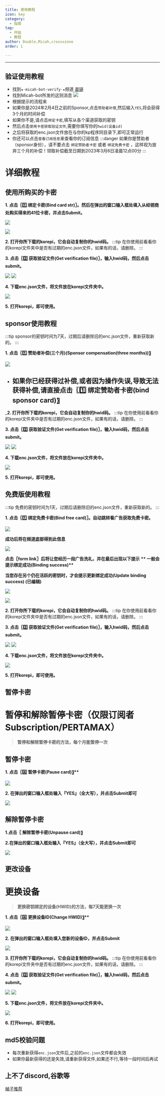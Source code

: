```yaml
---
title: 使用教程
icon: key
category:
  - 指南
tag:
  - 开始
  - 教程
author: Double,Micah,crossxzone
order: 1

---
```

---

## 验证使用教程

- 找到`★⋅micah-bot-verify⋅★`频道 [直链](https://discord.com/channels/1069057220802781265/1203687333107335198)
- 找到Micah-bot所发的这则消息
  ![](images\verify-1.png)
- 根据提示的流程来
- 如果你是2024年2月4日之前的Sponsor,点击`赞助者补偿`,然后输入`YES`,将会获得3个月的时间补偿
- 如果你不是,请点击`绑定卡密`,填写从各个渠道获取的密钥
- 然后点击`使用卡密获取验证文件`,需要你填写你的`hwid(设备id)`
- 之后将获取的enc.json文件放在与你的kp程序同目录下,即可正常运行
- 你还可以点击`查看订阅信息`来查看你的订阅信息
:::danger 如果你是赞助者（sponsor身份），请不要点击 `绑定赞助者卡密` 或者 `绑定免费卡密` ，这样视为放弃三个月的补偿！领取补偿截至日期到2023年3月6日凌晨12点00分
:::

# 详细教程

## 使用所购买的卡密

__**1. 点击〖1️⃣ 绑定卡密(Bind card str)〗。然后在弹出的窗口输入框处填入从经销商处购买得来的41位卡密，并点击Submit。**__

 ![](images/verify-4.png)

![](images/verify-16.png)

__**2. 打开你所下载的korepi，它会自动复制你的hwid码。**__
   :::tip 在你使用前看看你的korepi文件夹中是否有过期的enc.json文件，如果有的话，请删除。
   :::

__**3. 点击〖2️⃣ 获取验证文件(Get verification file)〗，输入hwid码，然后点击submit。**__

![](images/verify-3.png)
![](images/verify-6.png)

__**4. 下载enc.json文件，将文件放在korepi文件夹中。**__

![](images/verify-7.png)

__**5. 打开korepi，即可使用。**__

## sponsor使用教程

:::tip sponsor的密钥时间为7天，过期后请删除旧的enc.json文件，重新获取新的。
:::

__**1. 点击〖1️⃣ 赞助者补偿(三个月)(Sponsor compensation(three months))〗**__

![](images/verify-2.png)

- ##  如果你已经获得过补偿,或者因为操作失误,导致无法获得补偿,请直接点击〖1️⃣ 绑定赞助者卡密(bind sponsor card)〗

___**2. 打开你所下载的korepi，它会自动复制你的hwid码。**__
   :::tip 在你使用前看看你的korepi文件夹中是否有过期的enc.json文件，如果有的话，请删除。
   :::

__**3. 点击〖2️⃣ 获取验证文件(Get verification file)〗，输入hwid码，然后点击submit。**__

![](images/verify-3.png)
![](images/verify-6.png)

__**4. 下载enc.json文件，将文件放在korepi文件夹中。**__

![](images/verify-7.png)

__**5. 打开korepi，即可使用。**__

## 免费版使用教程

:::tip 免费的密钥时间为1天，过期后请删除旧的enc.json文件，重新获取新的。
:::

__**1. 点击〖1️⃣ 绑定免费卡密(Bind free card)〗。自动跳转看广告获取免费卡密。**__
 
 ![](images/verify-5.png)

__**成功后将在频道底部得到此信息**__

![](images/verify-8.png)

__**点击〖form link〗后将让您经历一段广告洗礼，并在最后出现以下提示**__
__** 一般会提示绑定成功(Binding success)**__

__**当您存在另个仍在活跃的密钥时，才会提示更新绑定成功(Update binding success) (已编辑)**__

![](images/verify-9.png)

![](images/verify-10.png)

__**2. 打开你所下载的korepi，它会自动复制你的hwid码。**__
   :::tip 在你使用前看看你的korepi文件夹中是否有过期的enc.json文件，如果有的话，请删除。
   :::

__**3. 点击〖2️⃣ 获取验证文件(Get verification file)〗，输入hwid码，然后点击submit。**__

![](images/verify-3.png)
![](images/verify-6.png)

__**4. 下载enc.json文件，将文件放在korepi文件夹中。**__

![](images/verify-7.png)

__**5. 打开korepi，即可使用。**__

## 暂停卡密

# __**暂停和解除暂停卡密（仅限订阅者Subscription/PERTAMAX）**__

> __**暂停和解除暂停卡密的方法，每个月能暂停一次**__

## __暂停卡密__

__**1. 点击**〖4️⃣  暂停卡密(Pause card)〗**__

![](images/verify-13.png)

__**2. 在弹出的窗口输入框处输入『YES』（全大写），并点击Submit即可**__

![](images/verify-14.png)

## 解除暂停卡密

__**1.点击〖  解除暂停卡密(Unpause card)〗**__

__**2.在弹出的窗口输入框处输入『YES』（全大写），并点击Submit即可**__

![](images/verify-15.png)

## 更改设备

# __**更换设备**__

> __**更换密钥绑定的设备(HWID)的方法，每7天能更换一次**__

__**1. 点击**〖4️⃣  更换设备ID(Change HWID)〗**__

![](images/verify-11.png)

__**2. 在弹出的窗口输入框处填入您新的设备ID，并点击Submit**__

![](images/verify-12.png)

__**3. 打开你所下载的korepi，它会自动复制你的hwid码。**__
   :::tip 在你使用前看看你的korepi文件夹中是否有过期的enc.json文件，如果有的话，请删除。
   :::

__**4. 点击〖2️⃣ 获取验证文件(Get verification file)〗，输入hwid码，然后点击submit。**__

![](images/verify-3.png)
![](images/verify-6.png)

__**5. 下载enc.json文件，将文件放在korepi文件夹中。**__

![](images/verify-7.png)

__**6. 打开korepi，即可使用。**__
## md5校验问题

- 每次重新获得`enc.json`文件后,之前的`enc.json`文件都会失效
- 如果你最新获得的还是失效,请重新获得文件,如果还不行,等待一段时间后再试

## 上不了discord,谷歌等

[梯子推荐](../others/ap.md)
